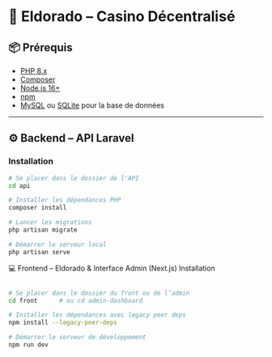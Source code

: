 # 🎰 Eldorado – Casino Décentralisé

## 📦 Prérequis

- [PHP 8.x](https://www.php.net/)
- [Composer](https://getcomposer.org/)
- [Node.js 16+](https://nodejs.org/)
- [npm](https://www.npmjs.com/)
- [MySQL](https://www.mysql.com/) ou [SQLite](https://www.sqlite.org/) pour la base de données

---

## ⚙️ Backend – API Laravel

### Installation

```bash
# Se placer dans le dossier de l'API
cd api

# Installer les dépendances PHP
composer install

# Lancer les migrations
php artisan migrate

# Démarrer le serveur local
php artisan serve

```


💻 Frontend – Eldorado & Interface Admin (Next.js)
Installation
```bash

# Se placer dans le dossier du front ou de l’admin
cd front      # ou cd admin-dashboard

# Installer les dépendances avec legacy peer deps
npm install --legacy-peer-deps

# Démarrer le serveur de développement
npm run dev
```